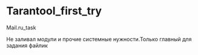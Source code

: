 # Tarantool_first_try
Mail.ru_task

Не заливал модули и прочие системные нужности.Только главный для задания файлик
